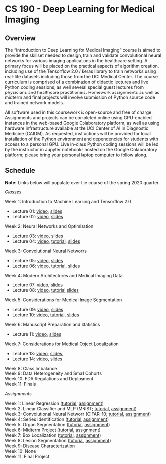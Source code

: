 # CS 190 - Deep Learning for Medical Imaging

## Overview

The “Introduction to Deep Learning for Medical Imaging” course is aimed to provide the skillset needed to design, train and validate convolutional neural networks for various imaging applications in the healthcare setting. A primary focus will be placed on the practical aspects of algorithm creation, including use of the Tensorflow 2.0 / Keras library to train networks using real-life datasets including those from the UCI Medical Center. The course curriculum is comprised of a combination of didactic lectures and live Python coding sessions, as well several special guest lectures from physicians and healthcare practitioners. Homework assignments as well as midterm and final projects will involve submission of Python source code and trained network models.

All software used in this coursework is open-source and free of charge. Assignments and projects can be completed online using GPU-enabled instances in the web-based Google Colaboratory platform, as well as using hardware infrastructure available at the UCI Center of AI in Diagnostic Medicine (CAIDM). As requested, instructions will be provided for local installation of the Python environment and dependencies for students with access to a personal GPU. Live in-class Python coding sessions will be led by the instructor in Jupyter notebooks hosted on the Google Colaboratory platform; please bring your personal laptop computer to follow along. 

## Schedule

**Note:** Links below will populate over the course of the spring 2020 quarter.

*Classes*

Week 1: Introduction to Machine Learning and Tensorflow 2.0
* Lecture 01: [video](https://uci.yuja.com/V/Video?v=848900&node=3563594&a=887832670&autoplay=1), [slides](https://uci.yuja.com/V/MediaFile?mediaFile=67291&node=3563499&a=375343629&autoplay=1)
* Lecture 02: [video](https://uci.yuja.com/V/Video?v=864040&node=3629347&a=1644694135&autoplay=1), [slides](https://uci.yuja.com/V/MediaFile?mediaFile=68581&node=3629581&a=1720089273&autoplay=1)

Week 2: Neural Networks and Optimization
* Lecture 03: [video](https://uci.yuja.com/V/Video?v=932494&node=3796598&a=453281412&autoplay=1), [slides](https://uci.yuja.com/V/MediaFile?mediaFile=72235&node=3794996&a=1053589366&autoplay=1)
* Lecture 04: [video](https://uci.yuja.com/V/Video?v=961503&node=3846763&a=2115533999&autoplay=1), [tutorial](https://uci.yuja.com/V/Video?v=961517&node=3846781&a=1469992849&autoplay=1), [slides](https://uci.yuja.com/V/MediaFile?mediaFile=73689&node=3849269&a=1407237966&autoplay=1)

Week 3: Convolutional Neural Networks
* Lecture 05: [video](https://uci.yuja.com/V/Video?v=994105&node=3907848&a=159815423&autoplay=1), [slides](https://uci.yuja.com/V/MediaFile?mediaFile=75395&node=3908720&a=79585592&autoplay=1)
* Lecture 06: [video](https://uci.yuja.com/V/Video?v=1010110&node=3940631&a=74127933&autoplay=1), [tutorial](https://uci.yuja.com/V/Video?v=1010853&node=3941967&a=1043490730&autoplay=1), [slides](https://uci.yuja.com/V/MediaFile?mediaFile=76643&node=3941638&a=14751449&autoplay=1)

Week 4: Modern Architectures and Medical Imaging Data
* Lecture 07: [video](https://uci.yuja.com/V/Video?v=1038035&node=3998128&a=2082811682&autoplay=1), [slides](https://uci.yuja.com/V/MediaFile?mediaFile=79163&node=3998652&a=1012191650&autoplay=1)
* Lecture 08: [video](https://uci.yuja.com/V/Video?v=1050374&node=4025930&a=1672496978&autoplay=1), [tutorial](https://uci.yuja.com/V/Video?v=1050386&node=4025949&a=1227736013&autoplay=1) [slides](https://uci.yuja.com/V/MediaFile?mediaFile=80663&node=4027110&a=1463227140&autoplay=1)

Week 5: Considerations for Medical Image Segmentation
* Lecture 09: [video](https://uci.yuja.com/V/Video?v=1071858&node=4071518&a=939172975&autoplay=1), [slides](https://uci.yuja.com/V/MediaFile?mediaFile=83917&node=4101378&a=894696511&autoplay=1)
* Lecture 10: [video](https://uci.yuja.com/V/Video?v=1085048&node=4100971&a=365910467&autoplay=1), [tutorial](https://uci.yuja.com/V/Video?v=1085050&node=4100974&a=149578742&autoplay=1), [slides](https://uci.yuja.com/V/MediaFile?mediaFile=83918&node=4101379&a=1379874450&autoplay=1)

Week 6: Manuscript Preparation and Statistics
* Lecture 11: [video](https://uci.yuja.com/V/Video?v=1104297&node=4144910&a=1114958607&autoplay=1), [slides](https://uci.yuja.com/V/MediaFile?mediaFile=85869&node=4145039&a=1238458365&autoplay=1)

Week 7: Considerations for Medical Object Localization
* Lecture 13: [video](https://uci.yuja.com/V/Video?v=1129820&node=4210652&a=963840776&autoplay=1), [slides](https://uci.yuja.com/V/MediaFile?mediaFile=90047&node=4210769&a=1499892594&autoplay=1),
* Lecture 14: [video](https://uci.yuja.com/V/Video?v=1138494&node=4234176&a=895944868&autoplay=1), [slides](https://uci.yuja.com/V/MediaFile?mediaFile=94784&node=4272549&a=1750681740&autoplay=1)

Week 8: Class Imbalance\
Week 9: Data Heterogeneity and Small Cohorts\
Week 10: FDA Regulations and Deployment\
Week 11: Finals

*Assignments*

Week 1: Linear Regression ([tutorial](https://bit.ly/2WYCk46), [assignment](https://bit.ly/341Fm9n))\
Week 2: Linear Classifier and MLP (MNIST; [tutorial](https://bit.ly/3c1vWgP), [assignment](https://bit.ly/2RoSiB3))\
Week 3: Convolutional Neural Network (CIFAR-10; [tutorial](https://bit.ly/3cjsaQ6), [assignment](https://bit.ly/3eoHsVE))\
Week 4: Series Identification ([tutorial](https://bit.ly/34X9ByE), [assignment](https://bit.ly/2VtxkU3))\
Week 5: Organ Segmentation ([tutorial](https://bit.ly/2VR6K7H), [assignment](https://bit.ly/3cXk8wC))\
Week 6: Midterm Project ([tutorial](https://bit.ly/2KVhawz), [assignment](https://bit.ly/35ljC91))\
Week 7: Box Localization ([tutorial](https://bit.ly/2YX0o8F), [assignment](https://bit.ly/3cwsmMl))\
Week 8: Lesion Segmentation ([tutorial](https://bit.ly/2XihA67), [assignment](https://bit.ly/2WLOtZR))\
Week 9: Disease Characterization\
Week 10: None\
Week 11: Final Project
